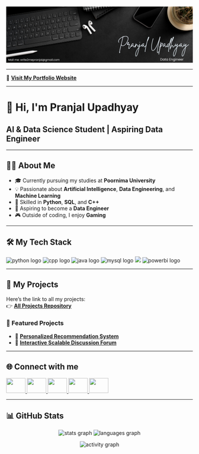 ![my_banner](assets//my_banner.png)

<hr>

🔗 [**Visit My Portfolio Website**](https://pranjalu001.github.io/my_portfolio_website/)

---

# 👋 Hi, I'm Pranjal Upadhyay  

## AI & Data Science Student | Aspiring Data Engineer  

---

## 👨‍💻 About Me  

- 🎓 Currently pursuing my studies at **Poornima University**  
- 💡 Passionate about **Artificial Intelligence**, **Data Engineering**, and **Machine Learning**  
- 🧠 Skilled in **Python**, **SQL**, and **C++**  
- 🚀 Aspiring to become a **Data Engineer**  
- 🎮 Outside of coding, I enjoy **Gaming**  

---

## 🛠️ My Tech Stack
<div align="left">
  <img src="https://cdn.jsdelivr.net/gh/devicons/devicon/icons/python/python-original.svg" height="40" alt="python logo"/>
  <img src="https://cdn.jsdelivr.net/gh/devicons/devicon/icons/cplusplus/cplusplus-original.svg" height="40" alt="cpp logo"/>
  <img src="https://cdn.jsdelivr.net/gh/devicons/devicon/icons/java/java-original.svg" height="40" alt="java logo"/>
  <img src="https://cdn.jsdelivr.net/gh/devicons/devicon/icons/mysql/mysql-original.svg" height="40" alt="mysql logo"/>
  <img src="https://skillicons.dev/icons?i=git,github,vscode,aws,azure,pandas,numpy,sklearn,tensorflow" height="40"/>
  <img src="https://skillicons.dev/icons?i=powerbi" height="40" alt="powerbi logo"/>
</div>

---

## 📂 My Projects  

Here’s the link to all my projects:  
👉 [**All Projects Repository**](https://github.com/YOUR_USERNAME/All-Projects) <!-- Upcoming Addition -->  

### 🚀 Featured Projects  

- 📌 [**Personalized Recommendation System**](https://github.com/PranjalU001/Personalized-Recommendation-System.git)  
- 📌 [**Interactive Scalable Discussion Forum**](https://github.com/PranjalU001/PranjalU001-P-3_Interactive-Scalable-Discussion_-Forum.git)  

---

## 🌐 Connect with me  
<div align="left">
  <a href="https://www.linkedin.com/in/pranjal-upadhyay-6a98a72a6/" target="_blank">
    <img src="https://raw.githubusercontent.com/maurodesouza/profile-readme-generator/master/src/assets/icons/social/linkedin/default.svg" width="52" height="40"/>
  </a>
  <a href="https://x.com/imPupadhyay18" target="_blank">
    <img src="https://raw.githubusercontent.com/maurodesouza/profile-readme-generator/master/src/assets/icons/social/twitter/default.svg" width="52" height="40"/>
  </a>
  <a href="https://discord.com/channels/@pranjalupadhyay.18" target="_blank">
    <img src="https://raw.githubusercontent.com/maurodesouza/profile-readme-generator/master/src/assets/icons/social/discord/default.svg" width="52" height="40"/>
  </a>
  <a href="https://www.youtube.com/@Toxic.Code01" target="_blank">
    <img src="https://raw.githubusercontent.com/maurodesouza/profile-readme-generator/master/src/assets/icons/social/youtube/default.svg" width="52" height="40"/>
  </a>
  <a href="https://www.kaggle.com/pranjal2007" target="_blank">
    <img src="https://cdn.simpleicons.org/kaggle/20BEFF" width="52" height="40"/>
  </a>
</div>

---

## 📊 GitHub Stats  

<p align="center">
  <img src="https://github-readme-stats.vercel.app/api?username=PranjalU001&show_icons=true&theme=dracula" height="150" alt="stats graph"/>  
  <img src="https://github-readme-stats.vercel.app/api/top-langs?username=PranjalU001&layout=compact&theme=dracula" height="150" alt="languages graph"/>  
</p>  

<p align="center">
  <img src="https://github-readme-activity-graph.vercel.app/graph?username=PranjalU001&theme=react&area=true" height="250" alt="activity graph"/>  
</p>
